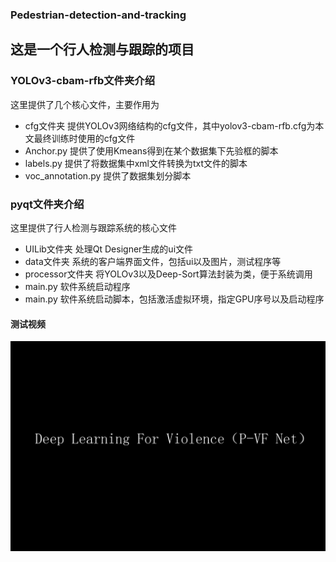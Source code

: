 ### Pedestrian-detection-and-tracking
## 这是一个行人检测与跟踪的项目
### YOLOv3-cbam-rfb文件夹介绍
这里提供了几个核心文件，主要作用为
+ cfg文件夹 提供YOLOv3网络结构的cfg文件，其中yolov3-cbam-rfb.cfg为本文最终训练时使用的cfg文件
+ Anchor.py 提供了使用Kmeans得到在某个数据集下先验框的脚本
+ labels.py 提供了将数据集中xml文件转换为txt文件的脚本
+ voc_annotation.py 提供了数据集划分脚本
### pyqt文件夹介绍
这里提供了行人检测与跟踪系统的核心文件
+ UILib文件夹 处理Qt Designer生成的ui文件
+ data文件夹  系统的客户端界面文件，包括ui以及图片，测试程序等
+ processor文件夹   将YOLOv3以及Deep-Sort算法封装为类，便于系统调用
+ main.py   软件系统启动程序
+ main.py   软件系统启动脚本，包括激活虚拟环境，指定GPU序号以及启动程序

#### 测试视频
 [![Watch the video](https://github.com/DavidZh666/Violence_Detection/blob/master/extra/display.png)]()
